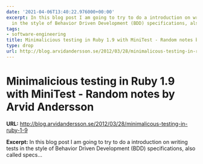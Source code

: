 ```yaml
---
date: '2021-04-06T13:40:22.976000+00:00'
excerpt: In this blog post I am going to try to do a introduction on writing tests
  in the style of Behavior Driven Development (BDD) specifications, also called specs...
tags:
- software-engineering
title: Minimalicious testing in Ruby 1.9 with MiniTest - Random notes by Arvid Andersson
type: drop
url: http://blog.arvidandersson.se/2012/03/28/minimalicous-testing-in-ruby-1-9
---
```


# Minimalicious testing in Ruby 1.9 with MiniTest - Random notes by Arvid Andersson

**URL:** http://blog.arvidandersson.se/2012/03/28/minimalicous-testing-in-ruby-1-9

**Excerpt:** In this blog post I am going to try to do a introduction on writing tests in the style of Behavior Driven Development (BDD) specifications, also called specs...
